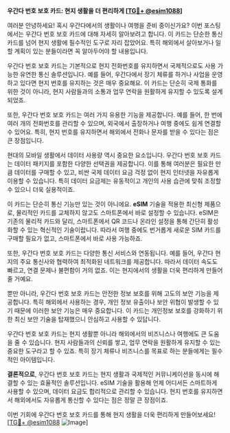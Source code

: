 **우간다 번호 보호 카드: 현지 생활을 더 편리하게 [[TG💪+ @esim1088](https://t.me/s/esim1088)]**

여러분 안녕하세요! 혹시 우간다에서의 생활이나 여행을 준비 중이신가요? 이번 포스팅에서는 우간다 번호 보호 카드에 대해 자세히 알아보려고 합니다. 이 카드는 단순한 통신 카드를 넘어 현지 생활에 필수적인 도구로 자리 잡았어요. 특히 해외에서 살아보거나 일할 계획이 있는 분들이라면 꼭 알아두어야 할 내용입니다.

우간다 번호 보호 카드는 기본적으로 현지 전화번호를 유지하면서 국제적으로도 사용 가능한 유연한 통신 솔루션입니다. 예를 들어, 우간다에서 장기 체류를 하거나 사업을 운영하고 있다면 현지 번호를 유지하는 것은 매우 중요해요. 이 카드는 단순히 국제 통화를 위한 것이 아니라, 현지 사람들과의 소통과 업무 연락을 원활하게 유지할 수 있도록 설계되었죠. 

또한, 우간다 번호 보호 카드는 여러 가지 유용한 기능을 제공합니다. 예를 들어, 한 번에 여러 개의 전화번호를 관리할 수 있으며, 외국에서 출장하거나 여행 중에도 쉽게 연결할 수 있어요. 특히, 현지 번호를 유지하면서 해외에서 전화나 문자를 받을 수 있다는 점은 큰 장점입니다. 

현대의 모바일 생활에서 데이터 사용량 역시 중요한 요소입니다. 우간다 번호 보호 카드는 데이터 패키지를 포함한 다양한 선택권을 제공합니다. 이를 통해 여러분은 필요한 만큼 데이터를 구매할 수 있고, 비싼 국제 데이터 요금 걱정 없이 현지 인터넷을 자유롭게 이용할 수 있습니다. 특히 데이터 요금제는 유동적이고 개인의 사용 습관에 맞춰 조정할 수 있으니 더욱 실용적이죠.

이 카드는 단순히 통신 기능만 있는 것이 아니에요. **eSIM** 기술을 적용한 최신형 제품으로, 물리적인 카드를 교체하지 않고도 스마트폰에서 바로 설정할 수 있습니다. eSIM은 기존의 물리적 카드와 달리, 스마트폰에서 QR 코드나 온라인 설정을 통해 간단히 활성화할 수 있는 혁신적인 기술이랍니다. 따라서 여행 중에도 번거롭게 새로운 SIM 카드를 구매할 필요가 없고, 스마트폰에서 바로 사용 가능하죠.

또한, 우간다 번호 보호 카드는 다양한 통신 서비스와 연동됩니다. 예를 들어, 우간다 현지의 주요 통신사와 협력하여 최적화된 네트워크를 제공합니다. 따라서 데이터 속도도 빠르고, 연결 문제나 불편함이 거의 없죠. 이는 현지에서의 생활을 더욱 편리하게 만들어 줄 거예요.

뿐만 아니라, 우간다 번호 보호 카드는 안전한 정보 보호를 위해 고도의 보안 기능을 제공합니다. 특히 해외에서 사용하는 경우, 개인 정보 유출이나 보안 위협이 발생할 수 있기 때문에 이러한 보안 기능은 매우 중요합니다. 이 카드는 개인정보 보호를 강화하기 위한 최신 보안 기술을 탑재했으니 안심하고 사용할 수 있답니다.

우간다 번호 보호 카드는 현지 생활뿐 아니라 해외에서의 비즈니스나 여행에도 큰 도움을 줄 수 있습니다. 현지 사람들과의 신뢰를 쌓고, 업무 연락을 원활하게 유지할 수 있는 중요한 도구라고 할 수 있죠. 특히 장기 체류나 비즈니스를 목표로 하는 분들에게는 필수적인 아이템입니다.

**결론적으로**, 우간다 번호 보호 카드는 현지 생활과 국제적인 커뮤니케이션을 동시에 해결할 수 있는 효율적인 솔루션입니다. eSIM 기술을 활용해 언제 어디서든 스마트하게 사용할 수 있으며, 데이터 요금도 합리적으로 관리할 수 있습니다. 현지 번호를 유지하면서 해외에서도 자유롭게 통신할 수 있다는 점은 정말 큰 장점이죠. 

이번 기회에 우간다 번호 보호 카드를 통해 현지 생활을 더욱 편리하게 만들어보세요! [[TG💪+ @esim1088](https://t.me/s/esim1088) ![Image](https://i.postimg.cc/Y0z9fWf4/image.png)]